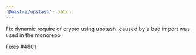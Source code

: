 ```yaml
---
'@mastra/upstash': patch
---
```


Fix dynamic require of crypto using upstash.
caused by a bad import was used in the monorepo

Fixes #4801

